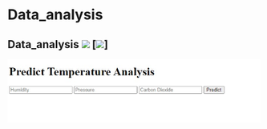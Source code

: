 # Data_analysis

## Data_analysis  [![](https://img.shields.io/github/license/sourcerer-io/hall-of-fame.svg?colorB=ff0000)](https://github.com/noorkhokhar99/FaceDetection/blob/master/LICENSE.txt)  [![](https://img.shields.io/badge/Noor-khokhar-brightgreen.svg?colorB=ff0000)]


<img src="https://github.com/noorkhokhar99/Data_analysis/blob/master/testing_image.jpeg">
